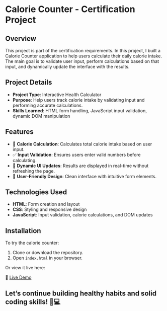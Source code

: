 # Calorie Counter - Certification Project

## Overview
This project is part of the certification requirements. In this project, I built a Calorie Counter application to help users calculate their daily calorie intake. The main goal is to validate user input, perform calculations based on that input, and dynamically update the interface with the results.

## Project Details
- **Project Type**: Interactive Health Calculator
- **Purpose**: Help users track calorie intake by validating input and performing accurate calculations.
- **Skills Learned**: HTML form handling, JavaScript input validation, dynamic DOM manipulation

## Features
- 🧮 **Calorie Calculation**: Calculates total calorie intake based on user input.
- ✅ **Input Validation**: Ensures users enter valid numbers before calculating.
- 🔄 **Dynamic UI Updates**: Results are displayed in real-time without refreshing the page.
- 🧘 **User-Friendly Design**: Clean interface with intuitive form elements.

## Technologies Used
- **HTML**: Form creation and layout
- **CSS**: Styling and responsive design
- **JavaScript**: Input validation, calorie calculations, and DOM updates

## Installation
To try the calorie counter:

1. Clone or download the repository.
2. Open `index.html` in your browser.

Or view it live here:

🔗 [Live Demo](#)

## Let’s continue building healthy habits and solid coding skills! 🥗💻

